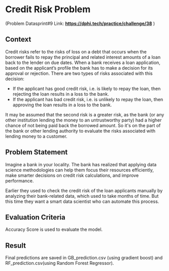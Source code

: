 # Credit Risk Problem
(Problem Datasprint#9  Link: __https://dphi.tech/practice/challenge/38__ )

## Context
Credit risks refer to the risks of loss on a debt that occurs when the borrower fails to repay the principal and related interest amounts of a loan back to the lender on due dates.
When a bank receives a loan application, based on the applicant’s profile the bank has to make a decision for its approval or rejection. There are two types of risks associated with this decision:
* If the applicant has good credit risk, i.e. is likely to repay the loan, then rejecting the loan results in a loss to the bank.
* If the applicant has bad credit risk, i.e. is unlikely to repay the loan, then approving the loan results in a loss to the bank.

It may be assumed that the second risk is a greater risk, as the bank (or any other institution lending the money to an untrustworthy party) had a higher chance of not being paid back the borrowed amount.
So it's on the part of the bank or other lending authority to evaluate the risks associated with lending money to a customer.

## Problem Statement
Imagine a bank in your locality. The bank has realized that applying data science methodologies can help them focus their resources efficiently, make smarter decisions on credit risk calculations, and improve performance.

Earlier they used to check the credit risk of the loan applicants manually by analyzing their bank-related data, which used to take months of time. But this time they want a smart data scientist who can automate this process.

## Evaluation Criteria
Accuracy Score is used to evaluate the model.

## Result
Final predictions are saved in GB_prediction.csv (using gradient boost) and RF_prediction.csv(using Random Forest Regressor).
